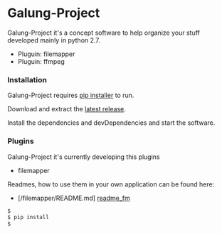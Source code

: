 # Galung-Project

Galung-Project it's a concept software to help organize your stuff developed mainly in python 2.7.

  - Pluguin: filemapper
  - Pluguin: ffmpeg

### Installation

Galung-Project requires [pip installer](https://pip.pypa.io/en/stable/installing/) to run.

Download and extract the [latest release](https://bootstrap.pypa.io/get-pip.py).

Install the dependencies and devDependencies and start the software.

### Plugins

Galung-Project it's currently developing this plugins

* filemapper

Readmes, how to use them in your own application can be found here:

* [/filemapper/README.md] [readme_fm]

```sh
$ 
$ pip install 
$
```
[readme_fm]: <https://github.com/AsiganTheSunk/galung-project/new/master/trunk/filemapper/README.md>
